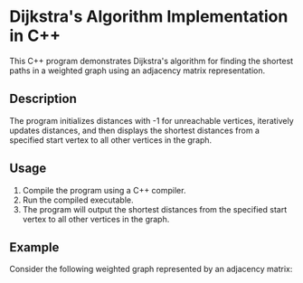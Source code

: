 # Dijkstra's Algorithm Implementation in C++

This C++ program demonstrates Dijkstra's algorithm for finding the shortest paths in a weighted graph using an adjacency matrix representation.

## Description

The program initializes distances with -1 for unreachable vertices, iteratively updates distances, and then displays the shortest distances from a specified start vertex to all other vertices in the graph.

## Usage

1. Compile the program using a C++ compiler.
2. Run the compiled executable.
3. The program will output the shortest distances from the specified start vertex to all other vertices in the graph.

## Example

Consider the following weighted graph represented by an adjacency matrix:

